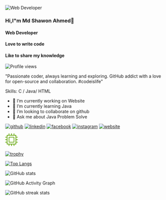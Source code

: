 ![Web Developer](https://scontent.fdac99-1.fna.fbcdn.net/v/t39.30808-6/335355044_195857229746646_5300178628462902963_n.png?stp=dst-jpg&_nc_cat=103&ccb=1-7&_nc_sid=ab6a21&_nc_ohc=VR9yFgJBjlUAX-plRdt&_nc_ht=scontent.fdac99-1.fna&oh=00_AfAP6nC9VmRftb2GH-fyKkY4BicFdjRsUiKJAu9r9Sm_2g&oe=6417261A)
### Hi,I"m Md Shawon Ahmed👋
#### Web Developer
#### Love to write code
#### Like to share my knowledge
![Profile views](https://gpvc.arturio.dev/devshawon-coder)  

"Passionate coder, always learning and exploring. GitHub addict with a love for open-source and collaboration. #codeislife"

Skills: C / Java/ HTML 

- 🔭 I’m currently working on Website 
- 🌱 I’m currently learning Java 
- 👯 I’m looking to collaborate on github 
- 💬 Ask me about Java Problem Solve 


[<img src='https://cdn.jsdelivr.net/npm/simple-icons@3.0.1/icons/github.svg' alt='github' height='40'>](https://github.com/devshawon-coder)  [<img src='https://cdn.jsdelivr.net/npm/simple-icons@3.0.1/icons/linkedin.svg' alt='linkedin' height='40'>](https://www.linkedin.com/in/shawon-ahmed-058a71232/)  [<img src='https://cdn.jsdelivr.net/npm/simple-icons@3.0.1/icons/facebook.svg' alt='facebook' height='40'>](https://www.facebook.com/shawon.ahamed.9250)  [<img src='https://cdn.jsdelivr.net/npm/simple-icons@3.0.1/icons/instagram.svg' alt='instagram' height='40'>](https://www.instagram.com/__life__racer_2.0/)  [<img src='https://cdn.jsdelivr.net/npm/simple-icons@3.0.1/icons/icloud.svg' alt='website' height='40'>](https://sites.google.com/view/shawon563/home)  

<a href='https://docs.github.com/en/developers'><img src='https://raw.githubusercontent.com/acervenky/animated-github-badges/master/assets/devbadge.gif' width='40' height='40'></a> 

[![trophy](https://github-profile-trophy.vercel.app/?username=devshawon-coder)](https://github.com/ryo-ma/github-profile-trophy)

[![Top Langs](https://github-readme-stats.vercel.app/api/top-langs/?username=devshawon-coder)](https://github.com/anuraghazra/github-readme-stats)

![GitHub stats](https://github-readme-stats.vercel.app/api?username=devshawon-coder&show_icons=true)  

![GitHub Activity Graph](https://activity-graph.herokuapp.com/graph?username=devshawon-coder)  

![GitHub streak stats](https://streak-stats.demolab.com/?user=devshawon-coder)  


